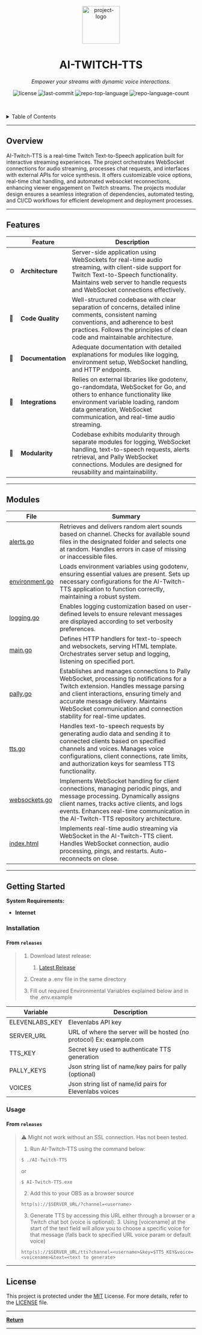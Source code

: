 <p align="center">
  <img src="https://raw.githubusercontent.com/Johnnycyan/Twitch-APIs/main/OneMoreDayIcon.svg" width="100" alt="project-logo">
</p>
<p align="center">
    <h1 align="center">AI-TWITCH-TTS</h1>
</p>
<p align="center">
    <em>Empower your streams with dynamic voice interactions.</em>
</p>
<p align="center">
	<img src="https://img.shields.io/github/license/Johnnycyan/AI-Twitch-TTS?logo=opensourceinitiative&logoColor=white&color=0080ff" alt="license">
	<img src="https://img.shields.io/github/last-commit/Johnnycyan/AI-Twitch-TTS?style=default&logo=git&logoColor=white&color=0080ff" alt="last-commit">
	<img src="https://img.shields.io/github/languages/top/Johnnycyan/AI-Twitch-TTS?style=default&color=0080ff" alt="repo-top-language">
	<img src="https://img.shields.io/github/languages/count/Johnnycyan/AI-Twitch-TTS?style=default&color=0080ff" alt="repo-language-count">
<p>
<p align="center">
	<!-- default option, no dependency badges. -->
</p>

<br><!-- TABLE OF CONTENTS -->
<details>
  <summary>Table of Contents</summary><br>

- [ Overview](#-overview)
- [ Features](#-features)
- [ Modules](#-modules)
- [ Getting Started](#-getting-started)
  - [ Installation](#-installation)
  - [ Usage](#-usage)
- [ License](#-license)
</details>
<hr>

##  Overview<a name="-overview"></a>

AI-Twitch-TTS is a real-time Twitch Text-to-Speech application built for interactive streaming experiences. The project orchestrates WebSocket connections for audio streaming, processes chat requests, and interfaces with external APIs for voice synthesis. It offers customizable voice options, real-time chat handling, and automated websocket reconnections, enhancing viewer engagement on Twitch streams. The projects modular design ensures a seamless integration of dependencies, automated testing, and CI/CD workflows for efficient development and deployment processes.

---

##  Features<a name="-features"></a>

|    |   Feature         | Description |
|----|-------------------|---------------------------------------------------------------|
| ⚙️  | **Architecture**  | Server-side application using WebSockets for real-time audio streaming, with client-side support for Twitch Text-to-Speech functionality. Maintains web server to handle requests and WebSocket connections effectively. |
| 🔩 | **Code Quality**  | Well-structured codebase with clear separation of concerns, detailed inline comments, consistent naming conventions, and adherence to best practices. Follows the principles of clean code and maintainable architecture. |
| 📄 | **Documentation** | Adequate documentation with detailed explanations for modules like logging, environment setup, WebSocket handling, and HTTP endpoints. |
| 🔌 | **Integrations**  | Relies on external libraries like godotenv, go-randomdata, WebSocket for Go, and others to enhance functionality like environment variable loading, random data generation, WebSocket communication, and real-time audio streaming. |
| 🧩 | **Modularity**    | Codebase exhibits modularity through separate modules for logging, WebSocket handling, text-to-speech requests, alerts retrieval, and Pally WebSocket connections. Modules are designed for reusability and maintainability. |

---

##  Modules<a name="-modules"></a>

| File                                                                                     | Summary                                                                                                                                                                                                                                                                                        |
| ---                                                                                      | ---                                                                                                                                                                                                                                                                                            |
| [alerts.go](https://github.com/Johnnycyan/AI-Twitch-TTS/blob/master/alerts.go)           | Retrieves and delivers random alert sounds based on channel. Checks for available sound files in the designated folder and selects one at random. Handles errors in case of missing or inaccessible files.                                                                                     |
| [environment.go](https://github.com/Johnnycyan/AI-Twitch-TTS/blob/master/environment.go) | Loads environment variables using godotenv, ensuring essential values are present. Sets up necessary configurations for the AI-Twitch-TTS application to function correctly, maintaining a robust system.                                                                                      |
| [logging.go](https://github.com/Johnnycyan/AI-Twitch-TTS/blob/master/logging.go)         | Enables logging customization based on user-defined levels to ensure relevant messages are displayed according to set verbosity preferences.                                                                                                                                                   |
| [main.go](https://github.com/Johnnycyan/AI-Twitch-TTS/blob/master/main.go)               | Defines HTTP handlers for text-to-speech and websockets, serving HTML template. Orchestrates server setup and logging, listening on specified port.                                                                                                                                            |
| [pally.go](https://github.com/Johnnycyan/AI-Twitch-TTS/blob/master/pally.go)             | Establishes and manages connections to Pally WebSocket, processing tip notifications for a Twitch extension. Handles message parsing and client interactions, ensuring timely and accurate message delivery. Maintains WebSocket communication and connection stability for real-time updates. |
| [tts.go](https://github.com/Johnnycyan/AI-Twitch-TTS/blob/master/tts.go)                 | Handles text-to-speech requests by generating audio data and sending it to connected clients based on specified channels and voices. Manages voice configurations, client connections, rate limits, and authorization keys for seamless TTS functionality.                                     |
| [websockets.go](https://github.com/Johnnycyan/AI-Twitch-TTS/blob/master/websockets.go)   | Implements WebSocket handling for client connections, managing periodic pings, and message processing. Dynamically assigns client names, tracks active clients, and logs events. Enhances real-time communication in the AI-Twitch-TTS repository architecture.                                |
| [index.html](https://github.com/Johnnycyan/AI-Twitch-TTS/blob/master/index.html)         | Implements real-time audio streaming via WebSocket in the AI-Twitch-TTS client. Handles WebSocket connection, audio processing, pings, and restarts. Auto-reconnects on close.                                                                                                                 |

---

##  Getting Started<a name="-getting-started"></a>

**System Requirements:**

* **Internet**

###  Installation<a name="-installation"></a>

<h4>From <code>releases</code></h4>

> 1. Download latest release:
>     1. [Latest Release](https://github.com/Johnnycyan/AI-Twitch-TTS/releases/latest)
>
> 2. Create a .env file in the same directory
>
> 3. Fill out required Environmental Variables explained below and in the .env.example

Variable      |     Description
------------- | -------------
ELEVENLABS_KEY  | Elevenlabs API key
SERVER_URL | URL of where the server will be hosted (no protocol) Ex: example.com
TTS_KEY | Secret key used to authenticate TTS generation
PALLY_KEYS | Json string list of name/key pairs for pally (optional)
VOICES | Json string list of name/id pairs for Elevenlabs voices

###  Usage<a name="-usage"></a>

<h4>From <code>releases</code></h4>

> ⚠️ Might not work without an SSL connection. Has not been tested.
> 1. Run AI-Twitch-TTS using the command below:
> ```console
> $ ./AI-Twitch-TTS
> ```
> or
> ```console
> $ AI-Twitch-TTS.exe
> ```
> 2. Add this to your OBS as a browser source
> ```
> http(s)://$SERVER_URL/?channel=<username>
> ```
> 3. Generate TTS by accessing this URL either through a browser or a Twitch chat bot (voice is optional):
>    3. Using [voicename] at the start of the text field will allow you to choose a specific voice for that message (falls back to specified URL voice param or default voice)
> ```
> http(s)://$SERVER_URL/tts?channel=<username>&key=$TTS_KEY&voice=<voicename>&text=<text to generate>
> ```

---

##  License<a name="-license"></a>

This project is protected under the [MIT](https://choosealicense.com/licenses/mit/) License. For more details, refer to the [LICENSE](https://github.com/Johnnycyan/AI-Twitch-TTS/blob/master/LICENSE) file.

---

[**Return**](#-overview)

---
